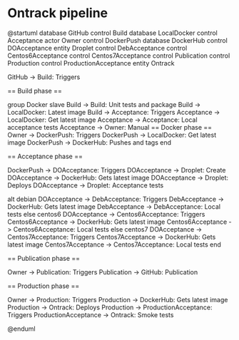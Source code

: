 Ontrack pipeline
================

@startuml
database GitHub
control Build
database LocalDocker
control Acceptance
actor Owner
control DockerPush
database DockerHub
control DOAcceptance
entity Droplet
control DebAcceptance
control Centos6Acceptance
control Centos7Acceptance
control Publication
control Production
control ProductionAcceptance
entity Ontrack

GitHub -> Build: Triggers

== Build phase ==

group Docker slave
    Build -> Build: Unit tests and package
    Build -> LocalDocker: Latest image
    Build -> Acceptance: Triggers
    Acceptance -> LocalDocker: Get latest image
    Acceptance -> Acceptance: Local acceptance tests
    Acceptance -> Owner: Manual
    == Docker phase ==
    Owner -> DockerPush: Triggers
    DockerPush -> LocalDocker: Get latest image
    DockerPush -> DockerHub: Pushes and tags
end

== Acceptance phase ==

DockerPush -> DOAcceptance: Triggers
DOAcceptance -> Droplet: Create
DOAcceptance -> DockerHub: Gets latest image
DOAcceptance -> Droplet: Deploys
DOAcceptance -> Droplet: Acceptance tests

alt debian
    DOAcceptance -> DebAcceptance: Triggers
    DebAcceptance -> DockerHub: Gets latest image
    DebAcceptance -> DebAcceptance: Local tests
else centos6
    DOAcceptance -> Centos6Acceptance: Triggers
    Centos6Acceptance -> DockerHub: Gets latest image
    Centos6Acceptance -> Centos6Acceptance: Local tests
else centos7
    DOAcceptance -> Centos7Acceptance: Triggers
    Centos7Acceptance -> DockerHub: Gets latest image
    Centos7Acceptance -> Centos7Acceptance: Local tests
end

== Publication phase ==

Owner -> Publication: Triggers
Publication -> GitHub: Publication

== Production phase ==

Owner -> Production: Triggers
Production -> DockerHub: Gets latest image
Production -> Ontrack: Deploys
Production -> ProductionAcceptance: Triggers
ProductionAcceptance -> Ontrack: Smoke tests

@enduml
